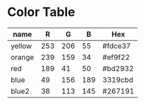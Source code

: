 # Color Table 

| name    | R   | G   | B   | Hex     |
|---------|-----|-----|-----|---------|
| yellow  | 253 | 206 | 55  | #fdce37 |
| orange  | 239 | 159 | 34  | #ef9f22 |
| red     | 189 | 41  | 50  | #bd2932 |
| blue    | 49  | 156 | 189 | 3319cbd |
| blue2   | 38  | 113 | 145 | #267191 |
